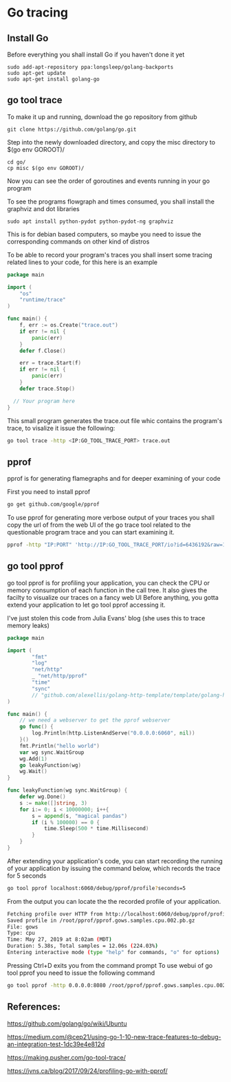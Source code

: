 # Go tracing

## Install Go

Before everything you shall install Go if you haven't done it yet
```
sudo add-apt-repository ppa:longsleep/golang-backports
sudo apt-get update
sudo apt-get install golang-go
```

## go tool trace
To make it up and running, download the go repository from github
```
git clone https://github.com/golang/go.git
```
Step into the newly downloaded directory, and copy the misc directory to $(go env GOROOT)/
```
cd go/
cp misc $(go env GOROOT)/
```
Now you can see the order of goroutines and events running in your go program

To see the programs flowgraph and times consumed, you shall install the graphviz and dot libraries
```
sudo apt install python-pydot python-pydot-ng graphviz 
```
This is for debian based computers, so maybe you need to issue the corresponding commands on other kind of distros

To be able to record your program's traces you shall insert some tracing related lines to your code, for this here is an example

```go
package main

import (
	"os"
	"runtime/trace"
)

func main() {
	f, err := os.Create("trace.out")
	if err != nil {
		panic(err)
	}
	defer f.Close()

	err = trace.Start(f)
	if err != nil {
		panic(err)
	}
	defer trace.Stop()

  // Your program here
}
```
This small program generates the trace.out file whic contains the program's trace, to visalize it issue the following:
```bash
go tool trace -http <IP:GO_TOOL_TRACE_PORT> trace.out
```

## pprof

pprof is for generating flamegraphs and for deeper examining of your code

First you need to install pprof
```bash
go get github.com/google/pprof
```

To use pprof for generating more verbose output of your traces you shall copy the url of from the web UI of the go trace tool related to the questionable program trace and you can start examining it.
```bash
pprof -http "IP:PORT" 'http://IP:GO_TOOL_TRACE_PORT/io?id=6436192&raw=1'
```

## go tool pprof

go tool pprof is for profiling your application, you can check the CPU or memory consumption of each function in the call tree. It also gives the facilty to visualize our traces on a fancy web UI
Before anything, you gotta extend your application to let go tool pprof accessing it.

I've just stolen this code from Julia Evans' blog (she uses this to trace memory leaks)

```go
package main

import (
        "fmt"
        "log"
        "net/http"
        _ "net/http/pprof"
        "time"
        "sync"
        // "github.com/alexellis/golang-http-template/template/golang-http/function"
)

func main() {
    // we need a webserver to get the pprof webserver
    go func() {
        log.Println(http.ListenAndServe("0.0.0.0:6060", nil))
    }()
    fmt.Println("hello world")
    var wg sync.WaitGroup
    wg.Add(1)
    go leakyFunction(wg)
    wg.Wait()
}

func leakyFunction(wg sync.WaitGroup) {
    defer wg.Done()
    s := make([]string, 3)
    for i:= 0; i < 10000000; i++{
        s = append(s, "magical pandas")
        if (i % 100000) == 0 {
            time.Sleep(500 * time.Millisecond)
        }
    }
}
```

After extending your application's code, you can start recording the running of your application by issuing the command below, which records the trace for 5 seconds
```bash
go tool pprof localhost:6060/debug/pprof/profile?seconds=5
```
From the output you can locate the the recorded profile of your application.
```bash
Fetching profile over HTTP from http://localhost:6060/debug/pprof/profile?seconds=5
Saved profile in /root/pprof/pprof.gows.samples.cpu.002.pb.gz
File: gows
Type: cpu
Time: May 27, 2019 at 8:02am (MDT)
Duration: 5.38s, Total samples = 12.06s (224.03%)
Entering interactive mode (type "help" for commands, "o" for options)
```
Pressing Ctrl+D exits you from the command prompt
To use webui of go tool pprof you need to issue the following command

```bash
go tool pprof -http 0.0.0.0:8080 /root/pprof/pprof.gows.samples.cpu.002.pb.gz
```

## References:
https://github.com/golang/go/wiki/Ubuntu

https://medium.com/@cep21/using-go-1-10-new-trace-features-to-debug-an-integration-test-1dc39e4e812d

https://making.pusher.com/go-tool-trace/

https://jvns.ca/blog/2017/09/24/profiling-go-with-pprof/
